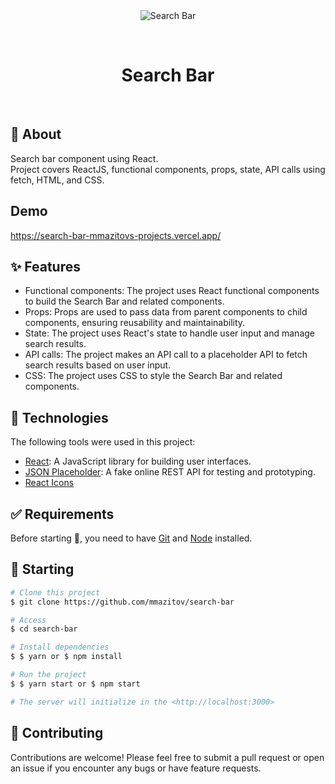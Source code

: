 <div align="center" id="top"> 
  <img src="./.github/app.gif" alt="Search Bar" />

  &#xa0;

  <!-- <a href="https://searchbar.netlify.app">Demo</a> -->
</div>

<h1 align="center">Search Bar</h1>
<br>

## 🎯 About ##

Search bar component using React. </br> 
Project covers ReactJS, functional components, props, state, API calls using fetch, HTML, and CSS. 

## Demo ##
https://search-bar-mmazitovs-projects.vercel.app/

## ✨ Features ##

- Functional components: The project uses React functional components to build the Search Bar and related components.
- Props: Props are used to pass data from parent components to child components, ensuring reusability and maintainability.
- State: The project uses React's state to handle user input and manage search results.
- API calls: The project makes an API call to a placeholder API to fetch search results based on user input.
- CSS: The project uses CSS to style the Search Bar and related components.

## 🚀 Technologies ##

The following tools were used in this project:

- [React](https://pt-br.reactjs.org/): A JavaScript library for building user interfaces.
- [JSON Placeholder](https://jsonplaceholder.typicode.com/): A fake online REST API for testing and prototyping.
- [React Icons](https://react-icons.github.io/react-icons/search/)

## ✅ Requirements ##

Before starting :checkered_flag:, you need to have [Git](https://git-scm.com) and [Node](https://nodejs.org/en/) installed.

## 🏁 Starting ##

```bash
# Clone this project
$ git clone https://github.com/mmazitov/search-bar

# Access
$ cd search-bar

# Install dependencies
$ $ yarn or $ npm install

# Run the project
$ $ yarn start or $ npm start

# The server will initialize in the <http://localhost:3000>
```

## 🤝 Contributing ##

Contributions are welcome! Please feel free to submit a pull request or open an issue if you encounter any bugs or have feature requests.
